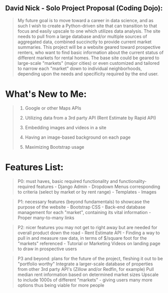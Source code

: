 ## David Nick - Solo Project Proposal (Coding Dojo):
>    My future goal is to move toward a career in data science, and as such I wish to create a Python-driven site that can transition to that focus and easily upscale to one which utilizes data analysis. The site needs to pull from a large database and/or multiple sources of aggregated data, combined succinctly to provide current market summaries. This project will be a website geared toward prospective renters, who want to find basic information about the current status of different markets for rental homes.  The base site could be geared to large-scale "markets" (major cities) or even customized and tailored to narrow each "market" down to individual neighborhoods, depending upon the needs and specificity required by the end user.

# What's New to Me:
>    1) Google or other Maps APIs
>    
>    2) Utilizing data from a 3rd party API (Rent Estimate by Rapid API)
>    
>    3) Embedding images and videos in a site
>    
>    4) Having an image-based background on each page
>    
>    5) Maximizing Bootstrap usage

# Features List:
>    P0: must haves, basic required functionality and functionality-required features
        - Django Admin
        - Dropdown Menus corresponding to criteria (select by market or by rent range)
        - Templates
        - Images

>    P1: necessary features (beyond fundamentals) to showcase the purpose of the website
        - Bootstrap CSS
        - Back-end database management for each "market", containing its vital information
        - Proper many-to-many links

>    P2: nicer features you may not get to right away but are needed for overall product down the road
	- Rent Estimate API
        - Finding a way to pull in and measure raw data, in terms of $/square foot for the "markets" referenced
        - Tutorial or Marketing Videos on landing page to draw in prospective users

>	P3 and beyond: plans for the future of the project, fleshing it out to be "portfolio worthy"
        Integrate a larger-scale database of properties from other 3rd party API's (Zillow and/or Redfin, for example)
        Pull median rent information based on determined market sizes
        Upscale to include 1000s of different "markets" - giving users many more options thus being viable for more people

